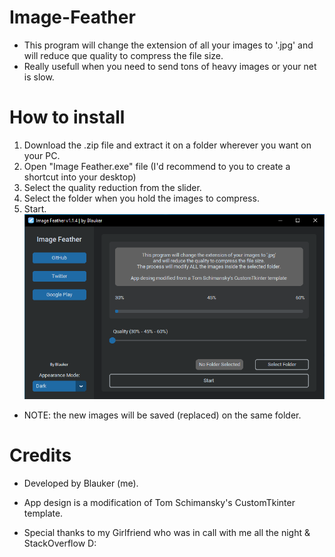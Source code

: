 # Image-Feather
- This program will change the extension of all your images to '.jpg' and will reduce que quality to compress the file size.
- Really usefull when you need to send tons of heavy images or your net is slow.

# How to install
1. Download the .zip file and extract it on a folder wherever you want on your PC.
2. Open "Image Feather.exe" file (I'd recommend to you to create a shortcut into your desktop)
3. Select the quality reduction from the slider.
4. Select the folder when you hold the images to compress.
5. Start.
![alt text](https://github.com/Blauker/Image-Feather/blob/main/ImageFeatherView.PNG?raw=true)
- NOTE: the new images will be saved (replaced) on the same folder.

# Credits
- Developed by Blauker (me).
- App design is a modification of Tom Schimansky's CustomTkinter template.

- Special thanks to my Girlfriend who was in call with me all the night & StackOverflow D:


